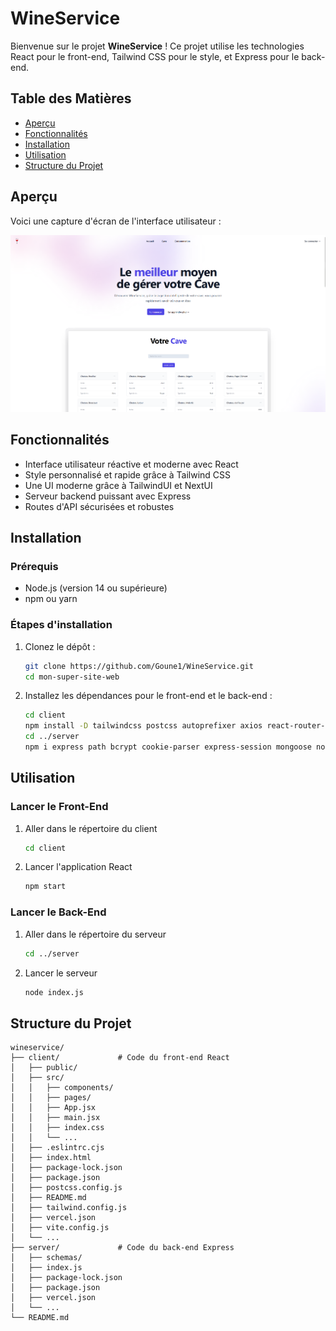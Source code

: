 # WineService

Bienvenue sur le projet **WineService** ! Ce projet utilise les technologies React pour le front-end, Tailwind CSS pour le style, et Express pour le back-end.

## Table des Matières

- [Aperçu](#aperçu)
- [Fonctionnalités](#fonctionnalités)
- [Installation](#installation)
- [Utilisation](#utilisation)
- [Structure du Projet](#structure-du-projet)

## Aperçu

Voici une capture d'écran de l'interface utilisateur :

![Aperçu du site](./client/public/image/app_screenshot.png)

## Fonctionnalités

- Interface utilisateur réactive et moderne avec React
- Style personnalisé et rapide grâce à Tailwind CSS
- Une UI moderne grâce à TailwindUI et NextUI
- Serveur backend puissant avec Express
- Routes d'API sécurisées et robustes

## Installation

### Prérequis

- Node.js (version 14 ou supérieure)
- npm ou yarn

### Étapes d'installation

1. Clonez le dépôt :

   ```bash
   git clone https://github.com/Goune1/WineService.git
   cd mon-super-site-web

2. Installez les dépendances pour le front-end et le back-end :

   ```bash
   cd client
   npm install -D tailwindcss postcss autoprefixer axios react-router-dom @headlessui/react @heroicons/react js-cookie
   cd ../server
   npm i express path bcrypt cookie-parser express-session mongoose nodemailer connect-mongodb-session cors axios body-parser  

## Utilisation

### Lancer le Front-End 

1. Aller dans le répertoire du client

   ```bash
   cd client

2. Lancer l'application React

   ```bash
   npm start

### Lancer le Back-End

1. Aller dans le répertoire du serveur

   ```bash
   cd ../server

2. Lancer le serveur

   ```bash
   node index.js

## Structure du Projet

   ```plaintext
   wineservice/
   ├── client/             # Code du front-end React
   │   ├── public/
   │   ├── src/
   │   │   ├── components/
   │   │   ├── pages/
   │   │   ├── App.jsx
   │   │   ├── main.jsx
   │   │   ├── index.css
   │   │   └── ...
   │   ├── .eslintrc.cjs
   │   ├── index.html
   │   ├── package-lock.json
   │   ├── package.json
   │   ├── postcss.config.js
   │   ├── README.md
   │   ├── tailwind.config.js
   │   ├── vercel.json
   │   ├── vite.config.js
   │   └── ...
   ├── server/             # Code du back-end Express
   │   ├── schemas/
   │   ├── index.js
   │   ├── package-lock.json
   │   ├── package.json
   │   ├── vercel.json
   │   └── ... 
   └── README.md
